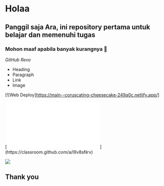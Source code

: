 # Holaa
## Panggil saja Ara, ini repository pertama untuk belajar dan memenuhi tugas 

### Mohon maaf apabila banyak kurangnya 🙏

*GitHub Revo*
- Heading
- Paragraph
- Link
- Image

[![Web Deploy]https://main--coruscating-cheesecake-249a0c.netlify.app/]


[![Link Tugas Week 1 ARA]([https://classroom.github.com/assets/deadline-readme-button-24ddc0f5d75046c5622901739e7c5dd533143b0c8e959d652212380cedb1ea36.svg](https://github.com/RevoU-FSSE-2/week-1-Kartikancil96/edit/main/README.md)https://github.com/RevoU-FSSE-2/week-1-Kartikancil96/edit/main/README.md)](https://classroom.github.com/a/l9v8sNrv)


![](https://th.bing.com/th/id/OIP.JLiXZGJ5djosetnx9m9bHAAAAA?pid=ImgDet&rs=1)

## Thank you
